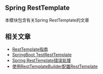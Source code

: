 ## Spring RestTemplate

本模块包含有关Spring RestTemplate的文章

## 相关文章

+ [RestTemplate指南](docs/RestTemplate指南.md)
+ [SpringBoot TestRestTemplate](docs/SpringBoot-TestRestTemplate.md)
+ [Spring RestTemplate错误处理](docs/Spring-RestTemplate错误处理.md)
+ [使用RestTemplateBuilder配置RestTemplate](docs/使用RestTemplateBuilder配置RestTemplate.md)